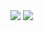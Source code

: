 <img src="https://github-stats.gonoc.vercel.app/api?username=FelippeChemello&show_icons=true" />
<img src="https://github-stats.gonoc.vercel.app/api/top-langs/?username=FelippeChemello&layout=compact&custom_title=Languages%20Used%20on%20my%20GitHub" />
